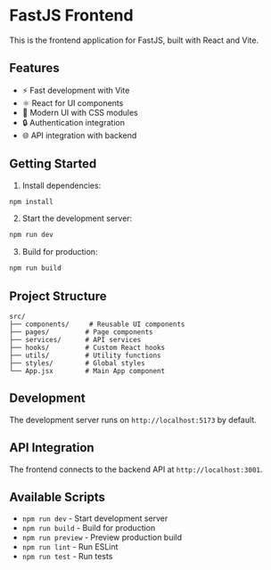 # FastJS Frontend

This is the frontend application for FastJS, built with React and Vite.

## Features

- ⚡️ Fast development with Vite
- ⚛️ React for UI components
- 🎨 Modern UI with CSS modules
- 🔒 Authentication integration
- 🌐 API integration with backend

## Getting Started

1. Install dependencies:
```bash
npm install
```

2. Start the development server:
```bash
npm run dev
```

3. Build for production:
```bash
npm run build
```

## Project Structure

```
src/
├── components/     # Reusable UI components
├── pages/         # Page components
├── services/      # API services
├── hooks/         # Custom React hooks
├── utils/         # Utility functions
├── styles/        # Global styles
└── App.jsx        # Main App component
```

## Development

The development server runs on `http://localhost:5173` by default.

## API Integration

The frontend connects to the backend API at `http://localhost:3001`.

## Available Scripts

- `npm run dev` - Start development server
- `npm run build` - Build for production
- `npm run preview` - Preview production build
- `npm run lint` - Run ESLint
- `npm run test` - Run tests 